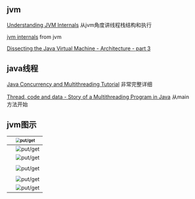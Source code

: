 ## jvm

[Understanding JVM Internals](https://archive.is/no6uZ) 从jvm角度讲线程栈结构和执行

[jvm internals](https://blog.jamesdbloom.com/JVMInternals.html) from jvm

[Dissecting the Java Virtual Machine - Architecture - part 3](https://martin-toshev.com/index.php/software-engineering/architectures/80-dissecting-the-java-virtual-machine)



## java线程

[Java Concurrency and Multithreading Tutorial](http://tutorials.jenkov.com/java-concurrency/index.html) 非常完整详细

[Thread, code and data - Story of a Multithreading Program in Java](https://javarevisited.blogspot.com/2019/02/thread-code-and-data-how-multithreading-java-program-execute.html) 从main 方法开始



## jvm图示

|      | <img src="https://github.com/aristotle0x01/en-route/assets/2216435/cd228cba-105d-4622-b42b-c3c2b6b908f7" alt="put/get" style="zoom:70%; float: left;" /> |
| ---- | ------------------------------------------------------------ |
|      | <img src="https://github.com/aristotle0x01/en-route/assets/2216435/9e485ec9-ab0e-4667-8a3c-aedefc71cac1" alt="put/get" style="zoom:90%; float: left;" /> |
|      | <img src="https://github.com/aristotle0x01/en-route/assets/2216435/584083ca-7751-4d9e-b87b-c3b4c9b60e94" alt="put/get" style="zoom:90%; float: left;" /> |
|      |                                                              |
|      | <img src="https://github.com/aristotle0x01/en-route/assets/2216435/542dc011-e705-4bcc-af0e-268946abe77a" alt="put/get" style="zoom:90%; float: left;" /> |
|      |                                                              |
|      | <img src="https://github.com/aristotle0x01/en-route/assets/2216435/edc2651a-9650-4d26-a944-1ae1675dc038" alt="put/get" style="zoom:90%; float: left;" /> |
|      | <img src="https://github.com/aristotle0x01/en-route/assets/2216435/7ce5d531-3cfa-4a5e-b714-cca0632450ab" alt="put/get" style="zoom:90%; float: left;" /> |
